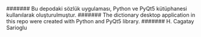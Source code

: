 ####### Bu depodaki sözlük uygulaması, Python ve PyQt5 kütüphanesi kullanılarak oluşturulmuştur. ####### The dictionary desktop application in this repo were created with Python and PyQt5 library. ####### H. Cagatay Sarioglu

